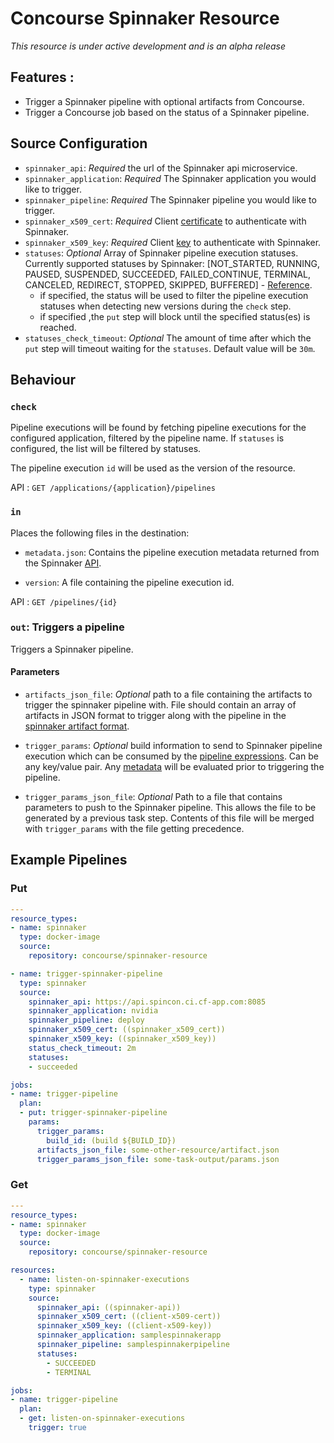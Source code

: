 # Concourse Spinnaker Resource

*This resource is under active development and is an alpha release*

## Features :
   - Trigger a Spinnaker pipeline with optional artifacts from Concourse.
   - Trigger a Concourse job based on the status of a Spinnaker pipeline.

## Source Configuration

- `spinnaker_api`: *Required* the url of the Spinnaker api microservice.
- `spinnaker_application`: *Required* The Spinnaker application you would like to trigger.
- `spinnaker_pipeline`: *Required* The Spinnaker pipeline you would like to trigger.
- `spinnaker_x509_cert`: *Required* Client [certificate](https://www.spinnaker.io/setup/security/authentication/x509/) to authenticate with Spinnaker.
- `spinnaker_x509_key`: *Required* Client [key](https://www.spinnaker.io/setup/security/authentication/x509/) to authenticate with Spinnaker.
- `statuses`: *Optional* Array of Spinnaker pipeline execution statuses. Currently supported statuses by Spinnaker: [NOT_STARTED, RUNNING, PAUSED, SUSPENDED, SUCCEEDED, FAILED_CONTINUE, TERMINAL, CANCELED, REDIRECT, STOPPED, SKIPPED, BUFFERED] - [Reference](https://github.com/spinnaker/gate/blob/1cb00104f925e484d7a7a333bf07bd149adb0464/gate-web/src/main/groovy/com/netflix/spinnaker/gate/controllers/ExecutionsController.java#L82).
   - if specified, the status will be used to filter the pipeline execution statuses when detecting new versions during the `check` step.
   - if specified ,the `put` step will block until the specified status(es) is reached.
- `statuses_check_timeout`: *Optional* The amount of time after which the `put` step will timeout waiting for the `statuses`. Default value will be `30m`.

## Behaviour

### `check`

Pipeline executions will be found by fetching pipeline executions for the configured application, filtered by the pipeline name. If `statuses` is configured, the list will be filtered by statuses.

The pipeline execution `id` will be used as the version of the resource.

API : `GET /applications/{application}/pipelines`

### `in`

Places the following files in the destination:

 - `metadata.json`: Contains the pipeline execution metadata returned from the Spinnaker [API](https://www.spinnaker.io/reference/api/docs.html#api-Pipelinecontroller-getPipelineUsingGET).

 - `version`: A file containing the pipeline execution id.

 API : `GET /pipelines/{id}`

### `out`: Triggers a pipeline

Triggers a Spinnaker pipeline.

#### Parameters

- `artifacts_json_file`: *Optional* path to a file containing the artifacts to trigger the spinnaker pipeline with. File should contain an array of artifacts in JSON format to trigger along with the pipeline in the [spinnaker artifact format](https://www.spinnaker.io/reference/artifacts/#format). 

- `trigger_params`: *Optional* build information to send to Spinnaker pipeline execution which can be consumed by the [pipeline expressions](https://www.spinnaker.io/guides/user/pipeline-expressions/). Can be any key/value pair. Any [metadata](http://concourse.ci/implementing-resources.html#resource-metadata) will be evaluated prior to triggering the pipeline.

- `trigger_params_json_file`: *Optional* Path to a file that contains parameters to push to the Spinnaker pipeline. This allows the file to be generated by a previous task step. Contents of this file will be merged with `trigger_params` with the file getting precedence.

## Example Pipelines

### Put
```yml
---
resource_types:
- name: spinnaker
  type: docker-image
  source:
    repository: concourse/spinnaker-resource

- name: trigger-spinnaker-pipeline
  type: spinnaker
  source:
    spinnaker_api: https://api.spincon.ci.cf-app.com:8085
    spinnaker_application: nvidia
    spinnaker_pipeline: deploy
    spinnaker_x509_cert: ((spinnaker_x509_cert))
    spinnaker_x509_key: ((spinnaker_x509_key))
    status_check_timeout: 2m
    statuses:
    - succeeded

jobs:
- name: trigger-pipeline
  plan:
  - put: trigger-spinnaker-pipeline
    params:
      trigger_params:
        build_id: (build ${BUILD_ID})
      artifacts_json_file: some-other-resource/artifact.json
      trigger_params_json_file: some-task-output/params.json
```


### Get
```yml
---
resource_types:
- name: spinnaker
  type: docker-image
  source:
    repository: concourse/spinnaker-resource

resources:
  - name: listen-on-spinnaker-executions
    type: spinnaker
    source:
      spinnaker_api: ((spinnaker-api))
      spinnaker_x509_cert: ((client-x509-cert))
      spinnaker_x509_key: ((client-x509-key))
      spinnaker_application: samplespinnakerapp
      spinnaker_pipeline: samplespinnakerpipeline
      statuses:
        - SUCCEEDED
        - TERMINAL

jobs:
- name: trigger-pipeline
  plan:
  - get: listen-on-spinnaker-executions
    trigger: true
```

